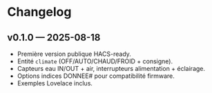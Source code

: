 # Changelog

## v0.1.0 — 2025-08-18
- Première version publique HACS-ready.
- Entité `climate` (OFF/AUTO/CHAUD/FROID + consigne).
- Capteurs eau IN/OUT + air, interrupteurs alimentation + éclairage.
- Options indices DONNEE# pour compatibilité firmware.
- Exemples Lovelace inclus.